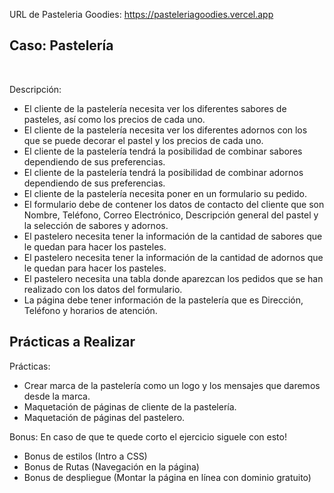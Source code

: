 URL de Pasteleria Goodies: https://pasteleriagoodies.vercel.app

## **Caso: Pastelería**
<br>

Descripción:<br>
- El cliente de la pastelería necesita ver los diferentes sabores de pasteles, así como los precios de cada uno.
- El cliente de la pastelería necesita ver los diferentes adornos con los que se puede decorar el pastel y los precios de cada uno.
- El cliente de la pastelería tendrá la posibilidad de combinar sabores dependiendo de sus preferencias.
- El cliente de la pastelería tendrá la posibilidad de combinar adornos dependiendo de sus preferencias.
- El cliente de la pastelería necesita poner en un formulario su pedido.
- El formulario debe de contener los datos de contacto del cliente que son Nombre, Teléfono, Correo Electrónico, Descripción general del pastel y la selección de sabores y adornos.
- El pastelero necesita tener la información de la cantidad de sabores que le quedan para hacer los pasteles.
- El pastelero necesita tener la información de la cantidad de adornos que le quedan para hacer los pasteles.
- El pastelero necesita una tabla donde aparezcan los pedidos que se han realizado con los datos del formulario.
- La página debe tener información de la pastelería que es Dirección, Teléfono y horarios de atención.

## Prácticas a Realizar
Prácticas:
- Crear marca de la pastelería como un logo y los mensajes que daremos desde la marca.
- Maquetación de páginas de cliente de la pastelería.
- Maquetación de páginas del pastelero.

Bonus:
En caso de que te quede corto el ejercicio siguele con esto!
- Bonus de estilos (Intro a CSS)
- Bonus de Rutas (Navegación en la página)
- Bonus de despliegue (Montar la página en línea con dominio gratuito)
